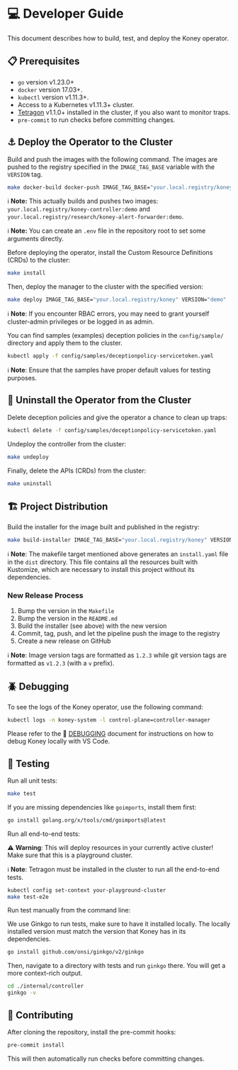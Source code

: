 
# 💻 Developer Guide

This document describes how to build, test, and deploy the Koney operator.

## 📋 Prerequisites

- `go` version v1.23.0+
- `docker` version 17.03+.
- `kubectl` version v1.11.3+.
- Access to a Kubernetes v1.11.3+ cluster.
- [Tetragon](https://tetragon.io/) v1.1.0+ installed in the cluster, if you also want to monitor traps.
- `pre-commit` to run checks before committing changes.

## ⚓ Deploy the Operator to the Cluster

Build and push the images with the following command.
The images are pushed to the registry specified in the `IMAGE_TAG_BASE` variable with the `VERSION` tag.

```sh
make docker-build docker-push IMAGE_TAG_BASE="your.local.registry/koney" VERSION="demo"
```

ℹ️ **Note:** This actually builds and pushes two images: `your.local.registry/koney-controller:demo` and `your.local.registry/research/koney-alert-forwarder:demo`.

ℹ️ **Note:** You can create an `.env` file in the repository root to set some arguments directly.

Before deploying the operator, install the Custom Resource Definitions (CRDs) to the cluster:

```sh
make install
```

Then, deploy the manager to the cluster with the specified version:

```sh
make deploy IMAGE_TAG_BASE="your.local.registry/koney" VERSION="demo"
```

ℹ️ **Note**: If you encounter RBAC errors, you may need to grant yourself cluster-admin privileges or be logged in as admin.

You can find samples (examples) deception policies in the `config/sample/` directory and apply them to the cluster.

```sh
kubectl apply -f config/samples/deceptionpolicy-servicetoken.yaml
```

ℹ️ **Note**: Ensure that the samples have proper default values for testing purposes.

## 🧹 Uninstall the Operator from the Cluster

Delete deception policies and give the operator a chance to clean up traps:

```sh
kubectl delete -f config/samples/deceptionpolicy-servicetoken.yaml
```

Undeploy the controller from the cluster:

```sh
make undeploy
```

Finally, delete the APIs (CRDs) from the cluster:

```sh
make uninstall
```

## 🏗️ Project Distribution

Build the installer for the image built and published in the registry:

```sh
make build-installer IMAGE_TAG_BASE="your.local.registry/koney" VERSION="x.y.z"
```

ℹ️ **Note**: The makefile target mentioned above generates an `install.yaml` file in the `dist` directory. This file contains all the resources built with Kustomize, which are necessary to install this project without its dependencies.

### New Release Process

1. Bump the version in the `Makefile`
2. Bump the version in the `README.md`
3. Build the installer (see above) with the new version
4. Commit, tag, push, and let the pipeline push the image to the registry
5. Create a new release on GitHub

ℹ️ **Note**: Image version tags are formatted as `1.2.3` while git version tags are formatted as `v1.2.3` (with a `v` prefix).

## 🪲 Debugging

To see the logs of the Koney operator, use the following command:

```sh
kubectl logs -n koney-system -l control-plane=controller-manager
```

Please refer to the 📄 [DEBUGGING](./DEBUGGING.md) document for instructions on how to debug Koney locally with VS Code.

## 🔎 Testing

Run all unit tests:

```sh
make test
```

If you are missing dependencies like `goimports`, install them first:

```sh
go install golang.org/x/tools/cmd/goimports@latest
```

Run all end-to-end tests:

⚠️ **Warning**: This will deploy resources in your currently active cluster! Make sure that this is a playground cluster.

ℹ️ **Note**: Tetragon must be installed in the cluster to run all the end-to-end tests.

```sh
kubectl config set-context your-playground-cluster
make test-e2e
```

Run test manually from the command line:

We use Ginkgo to run tests, make sure to have it installed locally.
The locally installed version must match the version that Koney has in its dependencies.

```sh
go install github.com/onsi/ginkgo/v2/ginkgo
```

Then, navigate to a directory with tests and run `ginkgo` there.
You will get a more context-rich output.

```sh
cd ./internal/controller
ginkgo -v
```

## 💖 Contributing

After cloning the repository, install the pre-commit hooks:

```sh
pre-commit install
```

This will then automatically run checks before committing changes.
